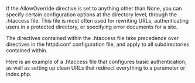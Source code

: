If the AllowOverride directive is set to anything other than None, you can specify certain configuration options at the directory level, through the .htaccess file. This file is most often used for rewriting URLs, authenticating users in a protected directory, or specifying error documents for a site.

The directives contained within the .htaccess file take precedence over directives in the httpd.conf configuration file, and apply to all subdirectories contained within.

Here is an example of a .htaccess file that configures basic authentication, as well as setting up clean URLs that redirect everything to a parameter or index.php.